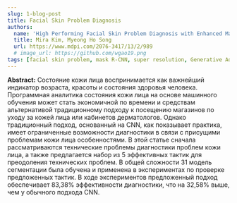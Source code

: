 ```yaml
---
slug: 1-blog-post
title: Facial Skin Problem Diagnosis
authors:
  name: 'High Performing Facial Skin Problem Diagnosis with Enhanced Mask R-CNN and Super Resolution GAN'
  title: Mira Kim, Myeong Ho Song 
  url: https://www.mdpi.com/2076-3417/13/2/989
  # image_url: https://github.com/wgao19.png
tags: [facial skin problem, mask R-CNN, super resolution, Generative Adversarial Network (GAN), tactics for high performance]
---
```


**Abstract:** 
Состояние кожи лица воспринимается как важнейший индикатор возраста, красоты и состояния здоровья человека. Программная аналитика состояния кожи лица на основе машинного обучения может стать экономичной по времени и средствам альтернативой традиционному подходу к посещению магазинов по уходу за кожей лица или кабинетов дерматологов. Однако традиционный подход, основанный на CNN, как показывает практика, имеет ограниченные возможности диагностики в связи с присущими проблемам кожи лица особенностями. В этой статье сначала рассматриваются технические проблемы диагностики проблем кожи лица, а также предлагается набор из 5 эффективных тактик для преодоления технических проблем. В общей сложности 31 модель сегментации была обучена и применена в экспериментах по проверке предложенных тактик. В ходе экспериментов предложенный подход обеспечивает 83,38% эффективности диагностики, что на 32,58% выше, чем у обычного подхода CNN.

